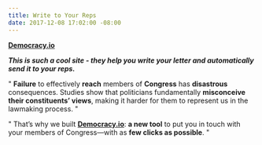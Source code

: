 ```yaml
---
title: Write to Your Reps
date: 2017-12-08 17:02:00 -08:00
---
```


[**Democracy.io**](https://democracy.io/#!/)

***This is such a cool site - they help you write your letter and automatically send it to your reps.***

"  **Failure** to effectively **reach** members of **Congress** has **disastrous** consequences. Studies show that politicians fundamentally **misconceive their constituents’ views**, making it harder for them to represent us in the lawmaking process.  "

"  That’s why we built [**Democracy.io**](https://democracy.io/#!/): **a new tool** to put you in touch with your members of Congress—with as **few clicks as possible**.  "